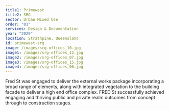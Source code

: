 ```yaml
---
title1: Primewest
title2: SRG
sector: Urban Mixed Use
order: "01"
services: Design & Documentation
year: "2020"
location: Strathpine, Queensland
id: primewest-srg
image: /images/srg-offices_10.jpg
image1: /images/srg-offices_12.jpg
image2: /images/srg-offices_07.jpg
image3: /images/srg-offices_15.jpg
image4: /images/srg-offices_06.jpg
---
```


Fred St was engaged to deliver the external works package
incorporating a broad range of elements, along with integrated vegetation to
the building facade to deliver a high end office complex. FRED St successfully
achieved engaging and thriving public and private realm outcomes from concept
through to construction stages.
